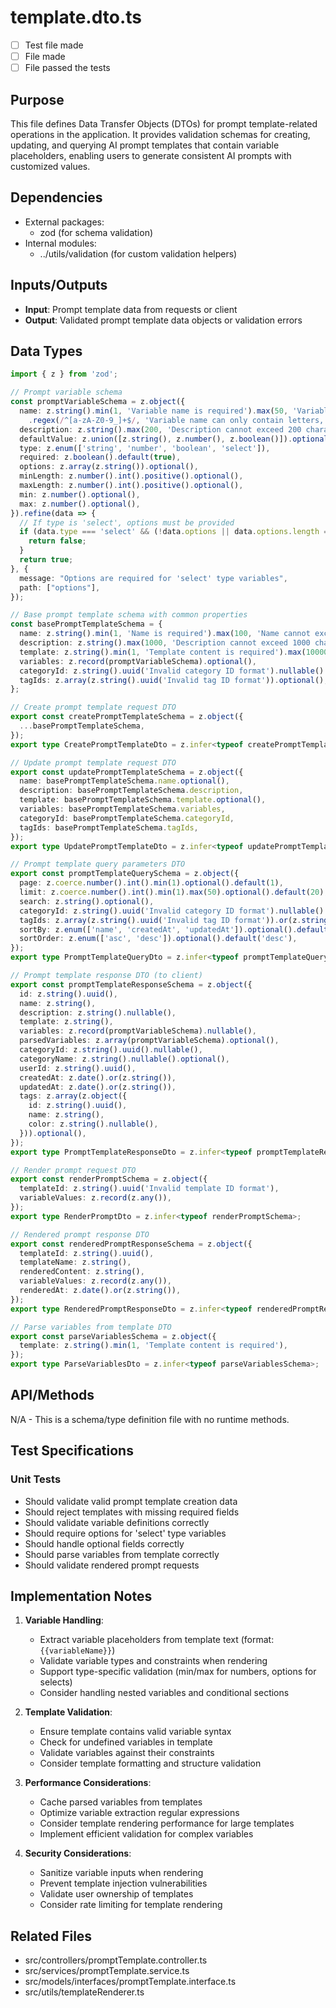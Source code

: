 # template.dto.ts

- [ ] Test file made
- [ ] File made
- [ ] File passed the tests

## Purpose
This file defines Data Transfer Objects (DTOs) for prompt template-related operations in the application. It provides validation schemas for creating, updating, and querying AI prompt templates that contain variable placeholders, enabling users to generate consistent AI prompts with customized values.

## Dependencies
- External packages:
  - zod (for schema validation)
- Internal modules:
  - ../utils/validation (for custom validation helpers)

## Inputs/Outputs
- **Input**: Prompt template data from requests or client
- **Output**: Validated prompt template data objects or validation errors

## Data Types
```typescript
import { z } from 'zod';

// Prompt variable schema
const promptVariableSchema = z.object({
  name: z.string().min(1, 'Variable name is required').max(50, 'Variable name cannot exceed 50 characters')
    .regex(/^[a-zA-Z0-9_]+$/, 'Variable name can only contain letters, numbers, and underscores'),
  description: z.string().max(200, 'Description cannot exceed 200 characters').optional(),
  defaultValue: z.union([z.string(), z.number(), z.boolean()]).optional(),
  type: z.enum(['string', 'number', 'boolean', 'select']),
  required: z.boolean().default(true),
  options: z.array(z.string()).optional(),
  minLength: z.number().int().positive().optional(),
  maxLength: z.number().int().positive().optional(),
  min: z.number().optional(),
  max: z.number().optional(),
}).refine(data => {
  // If type is 'select', options must be provided
  if (data.type === 'select' && (!data.options || data.options.length === 0)) {
    return false;
  }
  return true;
}, {
  message: "Options are required for 'select' type variables",
  path: ["options"],
});

// Base prompt template schema with common properties
const basePromptTemplateSchema = {
  name: z.string().min(1, 'Name is required').max(100, 'Name cannot exceed 100 characters'),
  description: z.string().max(1000, 'Description cannot exceed 1000 characters').nullable().optional(),
  template: z.string().min(1, 'Template content is required').max(10000, 'Template content cannot exceed 10000 characters'),
  variables: z.record(promptVariableSchema).optional(),
  categoryId: z.string().uuid('Invalid category ID format').nullable().optional(),
  tagIds: z.array(z.string().uuid('Invalid tag ID format')).optional(),
};

// Create prompt template request DTO
export const createPromptTemplateSchema = z.object({
  ...basePromptTemplateSchema,
});
export type CreatePromptTemplateDto = z.infer<typeof createPromptTemplateSchema>;

// Update prompt template request DTO
export const updatePromptTemplateSchema = z.object({
  name: basePromptTemplateSchema.name.optional(),
  description: basePromptTemplateSchema.description,
  template: basePromptTemplateSchema.template.optional(),
  variables: basePromptTemplateSchema.variables,
  categoryId: basePromptTemplateSchema.categoryId,
  tagIds: basePromptTemplateSchema.tagIds,
});
export type UpdatePromptTemplateDto = z.infer<typeof updatePromptTemplateSchema>;

// Prompt template query parameters DTO
export const promptTemplateQuerySchema = z.object({
  page: z.coerce.number().int().min(1).optional().default(1),
  limit: z.coerce.number().int().min(1).max(50).optional().default(20),
  search: z.string().optional(),
  categoryId: z.string().uuid('Invalid category ID format').nullable().optional(),
  tagIds: z.array(z.string().uuid('Invalid tag ID format')).or(z.string().transform(val => val.split(','))).optional(),
  sortBy: z.enum(['name', 'createdAt', 'updatedAt']).optional().default('updatedAt'),
  sortOrder: z.enum(['asc', 'desc']).optional().default('desc'),
});
export type PromptTemplateQueryDto = z.infer<typeof promptTemplateQuerySchema>;

// Prompt template response DTO (to client)
export const promptTemplateResponseSchema = z.object({
  id: z.string().uuid(),
  name: z.string(),
  description: z.string().nullable(),
  template: z.string(),
  variables: z.record(promptVariableSchema).nullable(),
  parsedVariables: z.array(promptVariableSchema).optional(),
  categoryId: z.string().uuid().nullable(),
  categoryName: z.string().nullable().optional(),
  userId: z.string().uuid(),
  createdAt: z.date().or(z.string()),
  updatedAt: z.date().or(z.string()),
  tags: z.array(z.object({
    id: z.string().uuid(),
    name: z.string(),
    color: z.string().nullable(),
  })).optional(),
});
export type PromptTemplateResponseDto = z.infer<typeof promptTemplateResponseSchema>;

// Render prompt request DTO
export const renderPromptSchema = z.object({
  templateId: z.string().uuid('Invalid template ID format'),
  variableValues: z.record(z.any()),
});
export type RenderPromptDto = z.infer<typeof renderPromptSchema>;

// Rendered prompt response DTO
export const renderedPromptResponseSchema = z.object({
  templateId: z.string().uuid(),
  templateName: z.string(),
  renderedContent: z.string(),
  variableValues: z.record(z.any()),
  renderedAt: z.date().or(z.string()),
});
export type RenderedPromptResponseDto = z.infer<typeof renderedPromptResponseSchema>;

// Parse variables from template DTO
export const parseVariablesSchema = z.object({
  template: z.string().min(1, 'Template content is required'),
});
export type ParseVariablesDto = z.infer<typeof parseVariablesSchema>;
```

## API/Methods
N/A - This is a schema/type definition file with no runtime methods.

## Test Specifications
### Unit Tests
- Should validate valid prompt template creation data
- Should reject templates with missing required fields
- Should validate variable definitions correctly
- Should require options for 'select' type variables
- Should handle optional fields correctly
- Should parse variables from template correctly
- Should validate rendered prompt requests

## Implementation Notes
1. **Variable Handling**:
   - Extract variable placeholders from template text (format: `{{variableName}}`)
   - Validate variable types and constraints when rendering
   - Support type-specific validation (min/max for numbers, options for selects)
   - Consider handling nested variables and conditional sections

2. **Template Validation**:
   - Ensure template contains valid variable syntax
   - Check for undefined variables in template
   - Validate variables against their constraints
   - Consider template formatting and structure validation

3. **Performance Considerations**:
   - Cache parsed variables from templates
   - Optimize variable extraction regular expressions
   - Consider template rendering performance for large templates
   - Implement efficient validation for complex variables

4. **Security Considerations**:
   - Sanitize variable inputs when rendering
   - Prevent template injection vulnerabilities
   - Validate user ownership of templates
   - Consider rate limiting for template rendering

## Related Files
- src/controllers/promptTemplate.controller.ts
- src/services/promptTemplate.service.ts
- src/models/interfaces/promptTemplate.interface.ts
- src/utils/templateRenderer.ts
